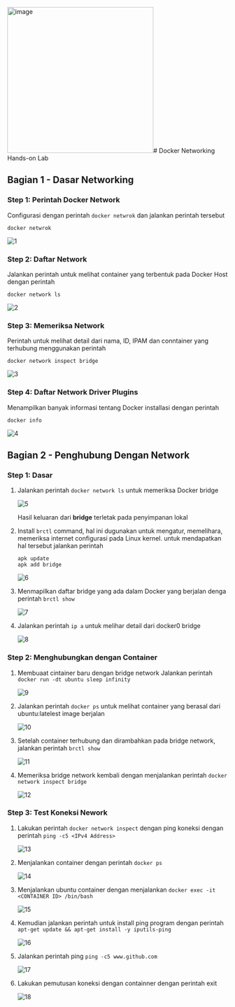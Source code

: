 <img width="334" alt="image" src="https://github.com/mayaalf/tekn-cloud-computing/assets/106806229/cb61498d-4fdb-4d00-a6b2-2e78068ada28"># Docker Networking Hands-on Lab

## Bagian 1 - Dasar Networking
### Step 1: Perintah Docker Network
Configurasi dengan perintah ```docker netwrok``` dan jalankan perintah tersebut
```
docker netwrok
```
![1](10/1.png)
### Step 2: Daftar Network
Jalankan perintah untuk melihat container yang terbentuk pada Docker Host dengan perintah
```
docker network ls
```
![2](10/2.png)
### Step 3: Memeriksa Network
Perintah untuk melihat detail dari nama, ID, IPAM dan conntainer yang terhubung menggunakan perintah 
```
docker network inspect bridge
```
![3](10/3.png)
### Step 4: Daftar Network Driver Plugins
Menampilkan banyak informasi tentang Docker installasi dengan perintah
```
docker info
```
![4](10/4.png)
## Bagian 2 - Penghubung Dengan Network
### Step 1: Dasar
1. Jalankan perintah ```docker network ls``` untuk memeriksa Docker bridge

   ![5](10/5.png)

   Hasil keluaran dari **bridge** terletak pada penyimpanan lokal
2. Install ```brctl``` command, hal ini dugunakan untuk mengatur, memelihara, memeriksa internet configurasi pada Linux kernel. untuk mendapatkan hal tersebut jalankan perintah
   ```
   apk update
   apk add bridge
   ```
   ![6](10/6.png)
3. Menmapilkan daftar bridge yang ada dalam Docker yang berjalan denga perintah ```brctl show```

   ![7](10/7.png)

4. Jalankan perintah ```ip a``` untuk melihar detail dari docker0 bridge

   ![8](10/8.png)
### Step 2: Menghubungkan dengan Container
1. Membuaat cintainer baru dengan bridge network
   Jalankan perintah ```docker run -dt ubuntu sleep infinity```

   ![9](10/9.png)
2. Jalankan perintah ```docker ps``` untuk melihat container yang berasal dari ubuntu:latelest image berjalan

   ![10](10/10.png)
3. Setelah container terhubung dan dirambahkan pada bridge network, jalankan perintah ```brctl show```

   ![11](10/11.png)

4. Memeriksa bridge network kembali dengan menjalankan perintah ```docker network inspect bridge```

   ![12](10/12.png)
### Step 3: Test Koneksi Nework
1. Lakukan perintah ```docker network inspect``` dengan ping koneksi dengan perintah ```ping -c5 <IPv4 Address>```

   ![13](10/13.png)
2. Menjalankan container dengan perintah ```docker ps```
   
   ![14](10/14.png)
3. Menjalankan ubuntu container dengan menjalankan ```docker exec -it <CONTAINER ID> /bin/bash```

   ![15](10/15.png)
4. Kemudian jalankan perintah untuk install ping program dengan perintah ```apt-get update && apt-get install -y iputils-ping```

   ![16](10/16.png)
5. Jalankan perintah ping ```ping -c5 www.github.com```

   ![17](10/17.png)
6. Lakukan pemutusan koneksi dengan containner dengan perintah exit
   
   ![18](10/18.png)
